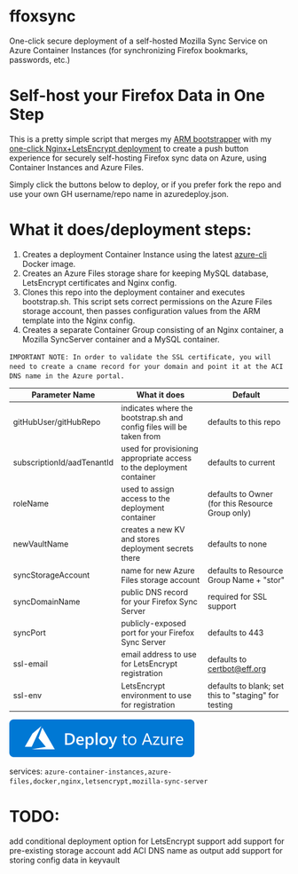 # ffoxsync
One-click secure deployment of a self-hosted Mozilla Sync Service on Azure Container Instances (for synchronizing Firefox bookmarks, passwords, etc.)

# Self-host your Firefox Data in One Step

This is a pretty simple script that merges my [ARM bootstrapper](https://github.com/tescales/azure-bootstrapper-arm) with my [one-click Nginx+LetsEncrypt deployment](https://github.com/tescales/azure-letsencrypt) to create a push button experience for securely self-hosting Firefox sync data on Azure, using Container Instances and Azure Files.

Simply click the buttons below to deploy, or if you prefer fork the repo and use your own GH username/repo name in azuredeploy.json.

# What it does/deployment steps:
1) Creates a deployment Container Instance using the latest [azure-cli](https://hub.docker.com/_/microsoft-azure-cli) Docker image. 
2) Creates an Azure Files storage share for keeping MySQL database, LetsEncrypt certificates and Nginx config.
3) Clones this repo into the deployment container and executes bootstrap.sh. This script sets correct permissions on the Azure Files storage account, then passes configuration values from the ARM template into the Nginx config.
4) Creates a separate Container Group consisting of an Nginx container, a Mozilla SyncServer container and a MySQL container.


`IMPORTANT NOTE: In order to validate the SSL certificate, you will need to create a cname record for your domain and point it at the ACI DNS name in the Azure portal.`

| Parameter Name    | What it does   | Default |
| --- | --- | --- |
| gitHubUser/gitHubRepo    | indicates where the bootstrap.sh and config files will be taken from |  defaults to this repo |
| subscriptionId/aadTenantId | used for provisioning appropriate access to the deployment container | defaults to current |
| roleName   | used to assign access to the deployment container  | defaults to Owner (for this Resource Group only) |
| newVaultName | creates a new KV and stores deployment secrets there | defaults to none |
| syncStorageAccount | name for new Azure Files storage account | defaults to Resource Group Name + "stor" |
| syncDomainName | public DNS record for your Firefox Sync Server | required for SSL support |
| syncPort | publicly-exposed port for your Firefox Sync Server | defaults to 443 |
| ssl-email | email address to use for LetsEncrypt registration | defaults to certbot@eff.org |
| ssl-env | LetsEncrypt environment to use for registration | defaults to blank; set this to "staging" for testing |


<a href="https://portal.azure.com/#create/Microsoft.Template/uri/https%3A%2F%2Fraw.githubusercontent.com%2Ftescales%2Fffoxsync%2Fmaster%2Fdeploy.json" target="_blank">
    <img src="https://raw.githubusercontent.com/Azure/azure-quickstart-templates/master/1-CONTRIBUTION-GUIDE/images/deploytoazure.svg?sanitize=true"/>
</a>

services: `azure-container-instances,azure-files,docker,nginx,letsencrypt,mozilla-sync-server`

# TODO:
  add conditional deployment option for LetsEncrypt support
  add support for pre-existing storage account
  add ACI DNS name as output
  add support for storing config data in keyvault
  